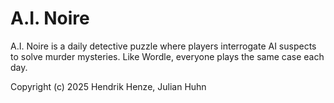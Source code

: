 # A.I. Noire

A.I. Noire is a daily detective puzzle where players interrogate AI suspects to solve murder mysteries. Like Wordle, everyone plays the same case each day.

Copyright (c) 2025 Hendrik Henze, Julian Huhn
